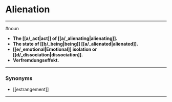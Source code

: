 # Alienation
---
#noun
- **The [[a/_act|act]] of [[a/_alienating|alienating]].**
- **The state of [[b/_being|being]] [[a/_alienated|alienated]].**
- **[[e/_emotional|Emotional]] isolation or [[d/_dissociation|dissociation]].**
- **Verfremdungseffekt.**
---
### Synonyms
- [[estrangement]]
---

